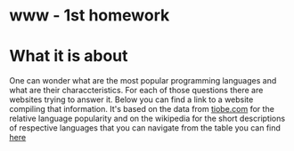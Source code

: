 
www - 1st homework
==================

# What it is about


One can wonder what are the most popular programming languages and what are their characcteristics. For each of those questions there are websites trying to answer it. Below you can find a link to a website compiling that information. It's based on the data from 
[tiobe.com](https://www.tiobe.com/tiobe-index/) for the relative language popularity and on the wikipedia for the short descriptions of respective languages that you can navigate from the table you can find [here](./table.md)